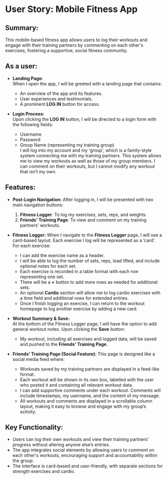 # User Story: **Mobile Fitness App**

## Summary:
This mobile-based fitness app allows users to log their workouts and engage with their training partners by commenting on each other's exercises, fostering a supportive, social fitness community.

## As a user:
- **Landing Page:**  
  When I open the app, I will be greeted with a landing page that contains:
    - An overview of the app and its features.
    - User experiences and testimonials.
    - A prominent **LOG IN** button for access.

- **Login Process:**  
  Upon clicking the **LOG IN** button, I will be directed to a login form with the following fields:
    - Username
    - Password
    - Group Name (representing my training group)  
  I will log into my account and my 'group', which is a family-style system connecting me with my training partners. This system allows me to view my workouts as well as those of my group members. I can comment on their workouts, but I cannot modify any workout that isn’t my own.

## Features:

- **Post-Login Navigation:**
  After logging in, I will be presented with two main navigation buttons:
    1. **Fitness Logger**: To log my exercises, sets, reps, and weights.
    2. **Friends' Training Page**: To view and comment on my training partners’ workouts.

- **Fitness Logger:**
  When I navigate to the **Fitness Logger** page, I will see a card-based layout. Each exercise I log will be represented as a ‘card’. For each exercise:
    - I can add the exercise name as a header.
    - I will be able to log the number of sets, reps, load lifted, and include optional notes for each set.
    - Each exercise is recorded in a table format with each row representing one set.
    - There will be a **+** button to add more rows as needed for additional sets.
    - An optional **Cardio** section will allow me to log cardio exercises with a time field and additional rows for extended entries.
    - Once I finish logging an exercise, I can return to the workout homepage to log another exercise by adding a new card.

- **Workout Summary & Save:**  
  At the bottom of the Fitness Logger page, I will have the option to add general workout notes. Upon clicking the **Save** button:
    - My workout, including all exercises and logged data, will be saved and pushed to the **Friends' Training Page**.

- **Friends' Training Page (Social Feature):**
  This page is designed like a social media feed where:
    - Workouts saved by my training partners are displayed in a feed-like format.
    - Each workout will be shown in its own box, labelled with the user who posted it and containing all relevant workout data.
    - I can add supportive comments under each workout. Comments will include timestamps, my username, and the content of my message.
    - All workouts and comments are displayed in a scrollable column layout, making it easy to browse and engage with my group’s activity.

## Key Functionality:
- Users can log their own workouts and view their training partners’ progress without altering anyone else’s entries.
- The app integrates social elements by allowing users to comment on each other's workouts, encouraging support and accountability within the group.
- The interface is card-based and user-friendly, with separate sections for strength exercises and cardio.
